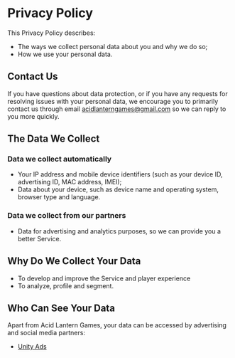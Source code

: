 # Privacy Policy

This Privacy Policy describes:

* The ways we collect personal data about you and why we do so;
* How we use your personal data.

## Contact Us

If you have questions about data protection, or if you have any requests for resolving issues with your personal data, we encourage you to primarily contact us through email [acidlanterngames@gmail.com](mailto:acidlanterngames@gmail.com) so we can reply to you more quickly.

## The Data We Collect

### Data we collect automatically

* Your IP address and mobile device identifiers (such as your device ID, advertising ID, MAC address, IMEI);
* Data about your device, such as device name and operating system, browser type and language.

### Data we collect from our partners

* Data for advertising and analytics purposes, so we can provide you a better Service.

## Why Do We Collect Your Data

* To develop and improve the Service and player experience
* To analyze, profile and segment.

## Who Can See Your Data

Apart from Acid Lantern Games, your data can be accessed by advertising and social media partners:

* [Unity Ads](https://unity3d.com/legal/privacy-policy)
